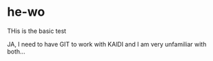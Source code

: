 # he-wo
THis is the basic test

JA, I need to have GIT to work with KAlDI and I am very unfamiliar with both...
